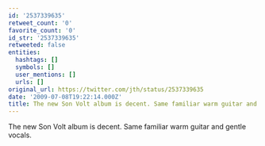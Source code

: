 ```yaml
---
id: '2537339635'
retweet_count: '0'
favorite_count: '0'
id_str: '2537339635'
retweeted: false
entities:
  hashtags: []
  symbols: []
  user_mentions: []
  urls: []
original_url: https://twitter.com/jth/status/2537339635
date: '2009-07-08T19:22:14.000Z'
title: The new Son Volt album is decent. Same familiar warm guitar and gentle vocals.
---
```


The new Son Volt album is decent. Same familiar warm guitar and gentle vocals.